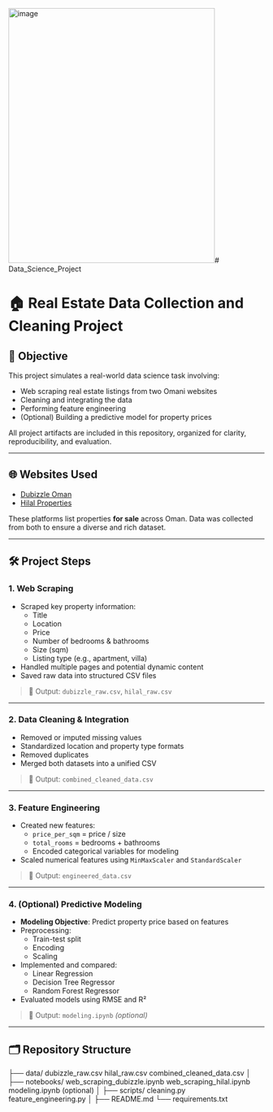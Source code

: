 <img width="406" height="502" alt="image" src="https://github.com/user-attachments/assets/e7cb130e-29da-472e-8301-635dac71c28f" /># Data_Science_Project
# 🏠 Real Estate Data Collection and Cleaning Project

## 📌 Objective

This project simulates a real-world data science task involving:

- Web scraping real estate listings from two Omani websites
- Cleaning and integrating the data
- Performing feature engineering
- (Optional) Building a predictive model for property prices

All project artifacts are included in this repository, organized for clarity, reproducibility, and evaluation.

---

## 🌐 Websites Used

- [Dubizzle Oman](https://www.dubizzle.com.om/en/properties/)
- [Hilal Properties](https://hilalprp.com.om/)

These platforms list properties **for sale** across Oman. Data was collected from both to ensure a diverse and rich dataset.

---

## 🛠️ Project Steps

### 1. Web Scraping

- Scraped key property information:
  - Title
  - Location
  - Price
  - Number of bedrooms & bathrooms
  - Size (sqm)
  - Listing type (e.g., apartment, villa)
- Handled multiple pages and potential dynamic content
- Saved raw data into structured CSV files

> 📁 Output: `dubizzle_raw.csv`, `hilal_raw.csv`

---

### 2. Data Cleaning & Integration

- Removed or imputed missing values
- Standardized location and property type formats
- Removed duplicates
- Merged both datasets into a unified CSV

> 📁 Output: `combined_cleaned_data.csv`

---

### 3. Feature Engineering

- Created new features:
  - `price_per_sqm` = price / size
  - `total_rooms` = bedrooms + bathrooms
  - Encoded categorical variables for modeling
- Scaled numerical features using `MinMaxScaler` and `StandardScaler`

> 📁 Output: `engineered_data.csv`

---

### 4. (Optional) Predictive Modeling

- **Modeling Objective**: Predict property price based on features
- Preprocessing:
  - Train-test split
  - Encoding
  - Scaling
- Implemented and compared:
  - Linear Regression
  - Decision Tree Regressor
  - Random Forest Regressor
- Evaluated models using RMSE and R²

> 📁 Output: `modeling.ipynb` *(optional)*

---

## 🗂️ Repository Structure

├── data/
 dubizzle_raw.csv
 hilal_raw.csv
combined_cleaned_data.csv
│
├── notebooks/
 web_scraping_dubizzle.ipynb
 web_scraping_hilal.ipynb
 modeling.ipynb (optional)
│
├── scripts/
cleaning.py
feature_engineering.py
│
├── README.md
└── requirements.txt
